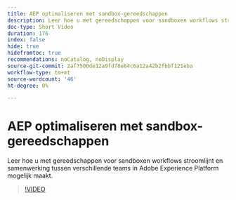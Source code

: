 ```yaml
---
title: AEP optimaliseren met sandbox-gereedschappen
description: Leer hoe u met gereedschappen voor sandboxen workflows stroomlijnt en samenwerking tussen verschillende teams in Adobe Experience Platform mogelijk maakt.
doc-type: Short Video
duration: 176
index: false
hide: true
hidefromtoc: true
recommendations: noCatalog, noDisplay
source-git-commit: 2af7500de12a9fd78e64c6a12a42b2fbbf121eba
workflow-type: tm+mt
source-wordcount: '46'
ht-degree: 0%

---
```



# AEP optimaliseren met sandbox-gereedschappen

Leer hoe u met gereedschappen voor sandboxen workflows stroomlijnt en samenwerking tussen verschillende teams in Adobe Experience Platform mogelijk maakt.

<!-- 62_S601_3442532_175_optimizing-aep-with-sandbox-tooling -->
>[!VIDEO](https://video.tv.adobe.com/v/3458320/?learn=on&enablevpops=true)
